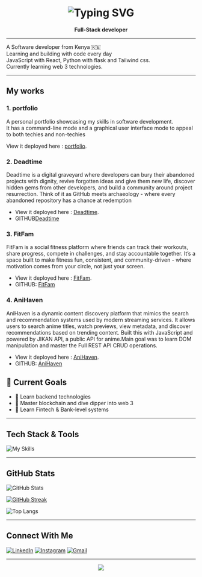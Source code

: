 <h1 align="center">
  <img 
    src="https://readme-typing-svg.herokuapp.com?font=Fira+Code&weight=700&size=32&duration=3000&pause=1000&color=7B2FF7&center=true&vCenter=true&width=700&lines=+Hi%2C+I'm+Joseph+Charana" 
    alt="Typing SVG" 
  />
</h1>

<p align="center">
  <b>Full-Stack developer</b>
</p>

---


A  Software developer from Kenya 🇰🇪  
Learning and building  with code every  day   
JavaScript with React, Python with flask and Tailwind css.       
Currently  learning web 3 technologies. 


---
## My works
### 1. portfolio

A personal portfolio showcasing my skills in software development.      
It has a command-line mode and a graphical user interface mode to appeal to both techies and non-techies

View it deployed here : [portfolio](https://portfolio-pi-seven-48.vercel.app/).

### 2. Deadtime
Deadtime is a digital graveyard where developers can bury their abandoned projects with dignity, revive forgotten ideas and give them new life, discover hidden gems from other developers, and build a community around project resurrection. Think of it as GitHub meets archaeology - where every abandoned repository has a chance at redemption 

- View it deployed here : [Deadtime](https://deadtime2.vercel.app/). 
- GITHUB[Deadtime](https://github.com/creeksonJoseph/Deadtime/)

### 3. FitFam
FitFam is a social fitness platform where friends can track their workouts, share progress, compete in challenges, and stay accountable together. It’s a space built to make fitness fun, consistent, and community-driven - where motivation comes from your circle, not just your screen. 

- View it deployed here : [FitFam](https://fit-fam-eight.vercel.app/). 
- GITHUB: [FitFam](https://github.com/ogzacky75/Group_fitness_app) 

### 4. AniHaven
AniHaven is a dynamic content discovery platform that mimics the search and recommendation systems used by modern streaming services. It allows users to search anime titles, watch previews, view metadata, and discover recommendations based on trending content. Built this with JavaScript and powered by JIKAN API, a public API for anime.Main goal was to learn DOM manipulation and master the Full REST API CRUD operations. 

- View it deployed here : [AniHaven](https://creeksonjoseph.github.io/AniHaven/). 
- GITHUB: [AniHaven](https://github.com/creeksonJoseph/AniHaven) 




## 🚀 Current Goals
- 🎯 Learn backend technologies
- 💼 Master blockchain and dive dipper into web 3
- 🏦 Learn Fintech & Bank-level systems
  

---

## Tech Stack & Tools
![My Skills](https://skillicons.dev/icons?i=js,html,css,tailwind,python,flask,sql,git,linux,postman,figma,postgres)

---

## GitHub Stats

![GitHub Stats](https://github-readme-stats.vercel.app/api?username=creeksonjoseph&show_icons=true&theme=tokyonight&hide_border=true&border_radius=12)

[![GitHub Streak](https://streak-stats.demolab.com?user=creeksonjoseph&theme=tokyonight&hide_border=true)](https://git.io/streak-stats)

![Top Langs](https://github-readme-stats.vercel.app/api/top-langs/?username=creeksonjoseph&layout=compact&theme=tokyonight&hide_border=true)

---



## Connect With Me
[![LinkedIn](https://img.shields.io/badge/LinkedIn-blue?style=for-the-badge&logo=linkedin&logoColor=white)](https://www.linkedin.com/in/joseph-charana-038328353/)
[![Instagram](https://img.shields.io/badge/Instagram-%23E4405F.svg?style=for-the-badge&logo=Instagram&logoColor=white)](https://www.instagram.com/creekson.joseph/)
[![Gmail](https://img.shields.io/badge/Email-red?style=for-the-badge&logo=gmail&logoColor=white)](mailto:charanajoseph@gmail.com)

---


<p align="center">
  <img src="https://capsule-render.vercel.app/api?type=waving&color=0:7B2FF7,100:00F7FF&height=100&section=footer"/>
</p>


<!--
**creeksonJoseph/creeksonjoseph** is a ✨ _special_ ✨ repository because its `README.md` (this file) appears on your GitHub profile.

Here are some ideas to get you started:

- 🔭 I’m currently working on ...
- 🌱 I’m currently learning ...
- 👯 I’m looking to collaborate on ...
- 🤔 I’m looking for help with ...
- 💬 Ask me about ...
- 📫 How to reach me: ...
- 😄 Pronouns: ...
- ⚡ Fun fact: ...
-->
